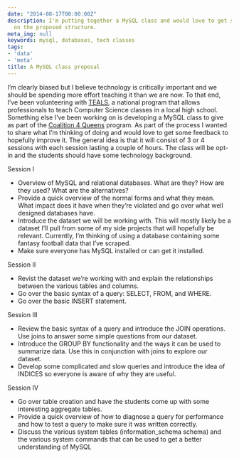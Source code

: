 ```yaml
---
date: "2014-08-17T00:00:00Z"
description: I'm putting together a MySQL class and would love to get some feedback
  on the proposed structure.
meta_img: null
keywords: mysql, databases, tech classes
tags:
- 'data'
- 'meta'
title: A MySQL class proposal
---
```


I’m clearly biased but I believe technology is critically important and we should be spending more effort teaching it than we are now. To that end, I’ve been volunteering with <a href="http://www.tealsk12.org/" target="_blank">TEALS</a>, a national program that allows professionals to teach Computer Science classes in a local high school. Something else I’ve been working on is developing a MySQL class to give as part of the <a href="http://www.c4q.nyc/" target="_blank">Coalition 4 Queens</a> program. As part of the process I wanted to share what I’m thinking of doing and would love to get some feedback to hopefully improve it. The general idea is that it will consist of 3 or 4 sessions with each session lasting a couple of hours. The class will be opt-in and the students should have some technology background.

Session I

- Overview of MySQL and relational databases. What are they? How are they used? What are the alternatives?
- Provide a quick overview of the normal forms and what they mean. What impact does it have when they’re violated and go over what well designed databases have.
- Introduce the dataset we will be working with. This will mostly likely be a dataset I’ll pull from some of my side projects that will hopefully be relevant. Currently, I’m thinking of using a database containing some fantasy football data that I’ve scraped.
- Make sure everyone has MySQL installed or can get it installed.

Session II

- Revist the dataset we’re working with and explain the relationships between the various tables and columns.
- Go over the basic syntax of a query: SELECT, FROM, and WHERE.
- Go over the basic INSERT statement.

Session III

- Review the basic syntax of a query and introduce the JOIN operations. Use joins to answer some simple questions from our dataset.
- Introduce the GROUP BY functionality and the ways it can be used to summarize data. Use this in conjunction with joins to explore our dataset.
- Develop some complicated and slow queries and introduce the idea of INDICES so everyone is aware of why they are useful.

Session IV

- Go over table creation and have the students come up with some interesting aggregate tables.
- Provide a quick overview of how to diagnose a query for performance and how to test a query to make sure it was written correctly.
- Discuss the various system tables (information_schema schema) and the various system commands that can be used to get a better understanding of MySQL